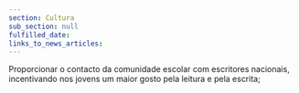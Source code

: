 ```yaml
---
section: Cultura
sub_section: null
fulfilled_date:
links_to_news_articles:
---
```


Proporcionar o contacto da comunidade escolar com escritores nacionais, incentivando nos jovens um maior gosto pela leitura e pela escrita;